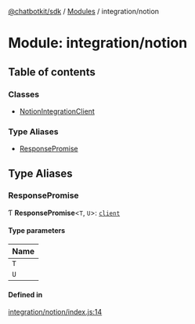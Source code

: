 [@chatbotkit/sdk](../README.md) / [Modules](../modules.md) / integration/notion

# Module: integration/notion

## Table of contents

### Classes

- [NotionIntegrationClient](../classes/integration_notion.NotionIntegrationClient.md)

### Type Aliases

- [ResponsePromise](integration_notion.md#responsepromise)

## Type Aliases

### ResponsePromise

Ƭ **ResponsePromise**\<`T`, `U`\>: [`client`](client.md)

#### Type parameters

| Name |
| :------ |
| `T` |
| `U` |

#### Defined in

[integration/notion/index.js:14](https://github.com/chatbotkit/node-sdk/blob/main/packages/sdk/src/integration/notion/index.js#L14)
